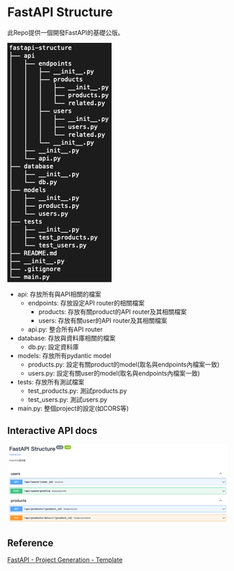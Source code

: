 # FastAPI Structure
此Repo提供一個開發FastAPI的基礎公版。

![project_tree](images/project_tree.png)

* api: 存放所有與API相關的檔案
    * endpoints: 存放設定API router的相關檔案
        * products: 存放有關product的API router及其相關檔案
        * users: 存放有關user的API router及其相關檔案
    * api.py: 整合所有API router
* database: 存放與資料庫相關的檔案
    * db.py: 設定資料庫
* models: 存放所有pydantic model
    * products.py: 設定有關product的model(取名與endpoints內檔案一致)
    * users.py: 設定有關user的model(取名與endpoints內檔案一致)
* tests: 存放所有測試檔案
    * test_products.py: 測試products.py
    * test_users.py: 測試users.py
* main.py: 整個project的設定(如CORS等)

## Interactive API docs
![api_docs](images/api_docs.png)

## Reference
[FastAPI - Project Generation - Template](https://fastapi.tiangolo.com/project-generation/)